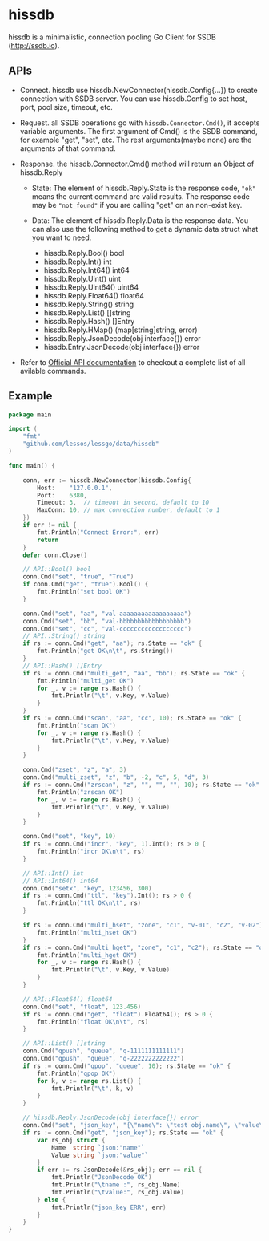 # hissdb

hissdb is a minimalistic, connection pooling Go Client for SSDB (http://ssdb.io).

## APIs
* Connect. hissdb use hissdb.NewConnector(hissdb.Config{...}) to create connection with SSDB server. You can use hissdb.Config to set host, port, pool size, timeout, etc.

* Request. all SSDB operations go with ```hissdb.Connector.Cmd()```, it accepts variable arguments. The first argument of Cmd() is the SSDB command, for example "get", "set", etc. The rest arguments(maybe none) are the arguments of that command.

* Response. the hissdb.Connector.Cmd() method will return an Object of hissdb.Reply

	* State:  The element of hissdb.Reply.State is the response code, ```"ok"``` means the current command are valid results. The response code may be ```"not_found"``` if you are calling "get" on an non-exist key.

	* Data: The element of hissdb.Reply.Data is the response data. You can also use the following method to get a dynamic data struct what you want to need.
		* hissdb.Reply.Bool() bool
		* hissdb.Reply.Int() int
		* hissdb.Reply.Int64() int64
		* hissdb.Reply.Uint() uint
		* hissdb.Reply.Uint64() uint64
		* hissdb.Reply.Float64() float64
		* hissdb.Reply.String() string
		* hissdb.Reply.List() []string
		* hissdb.Reply.Hash() []Entry
		* hissdb.Reply.HMap() (map[string]string, error)
		* hissdb.Reply.JsonDecode(obj interface{}) error
		* hissdb.Entry.JsonDecode(obj interface{}) error

* Refer to [Official API documentation](http://ssdb.io/docs/) to checkout a complete list of all avilable commands.

## Example
```go
package main

import (
	"fmt"
	"github.com/lessos/lessgo/data/hissdb"
)

func main() {

	conn, err := hissdb.NewConnector(hissdb.Config{
		Host:    "127.0.0.1",
		Port:    6380,
		Timeout: 3,  // timeout in second, default to 10
		MaxConn: 10, // max connection number, default to 1
	})
	if err != nil {
		fmt.Println("Connect Error:", err)
		return
	}
	defer conn.Close()

	// API::Bool() bool
	conn.Cmd("set", "true", "True")
	if conn.Cmd("get", "true").Bool() {
		fmt.Println("set bool OK")
	}

	conn.Cmd("set", "aa", "val-aaaaaaaaaaaaaaaaaa")
	conn.Cmd("set", "bb", "val-bbbbbbbbbbbbbbbbbb")
	conn.Cmd("set", "cc", "val-cccccccccccccccccc")
	// API::String() string
	if rs := conn.Cmd("get", "aa"); rs.State == "ok" {
		fmt.Println("get OK\n\t", rs.String())
	}
	// API::Hash() []Entry
	if rs := conn.Cmd("multi_get", "aa", "bb"); rs.State == "ok" {
		fmt.Println("multi_get OK")
		for _, v := range rs.Hash() {
			fmt.Println("\t", v.Key, v.Value)
		}
	}
	if rs := conn.Cmd("scan", "aa", "cc", 10); rs.State == "ok" {
		fmt.Println("scan OK")
		for _, v := range rs.Hash() {
			fmt.Println("\t", v.Key, v.Value)
		}
	}

	conn.Cmd("zset", "z", "a", 3)
	conn.Cmd("multi_zset", "z", "b", -2, "c", 5, "d", 3)
	if rs := conn.Cmd("zrscan", "z", "", "", "", 10); rs.State == "ok" {
		fmt.Println("zrscan OK")
		for _, v := range rs.Hash() {
			fmt.Println("\t", v.Key, v.Value)
		}
	}

	conn.Cmd("set", "key", 10)
	if rs := conn.Cmd("incr", "key", 1).Int(); rs > 0 {
		fmt.Println("incr OK\n\t", rs)
	}

	// API::Int() int
	// API::Int64() int64
	conn.Cmd("setx", "key", 123456, 300)
	if rs := conn.Cmd("ttl", "key").Int(); rs > 0 {
		fmt.Println("ttl OK\n\t", rs)
	}

	if rs := conn.Cmd("multi_hset", "zone", "c1", "v-01", "c2", "v-02"); rs.State == "ok" {
		fmt.Println("multi_hset OK")
	}
	if rs := conn.Cmd("multi_hget", "zone", "c1", "c2"); rs.State == "ok" {
		fmt.Println("multi_hget OK")
		for _, v := range rs.Hash() {
			fmt.Println("\t", v.Key, v.Value)
		}
	}

	// API::Float64() float64
	conn.Cmd("set", "float", 123.456)
	if rs := conn.Cmd("get", "float").Float64(); rs > 0 {
		fmt.Println("float OK\n\t", rs)
	}

	// API::List() []string
	conn.Cmd("qpush", "queue", "q-1111111111111")
	conn.Cmd("qpush", "queue", "q-2222222222222")
	if rs := conn.Cmd("qpop", "queue", 10); rs.State == "ok" {
		fmt.Println("qpop OK")
		for k, v := range rs.List() {
			fmt.Println("\t", k, v)
		}
	}

	// hissdb.Reply.JsonDecode(obj interface{}) error
	conn.Cmd("set", "json_key", "{\"name\": \"test obj.name\", \"value\": \"test obj.value\"}")
	if rs := conn.Cmd("get", "json_key"); rs.State == "ok" {
		var rs_obj struct {
			Name  string `json:"name"`
			Value string `json:"value"`
		}
		if err := rs.JsonDecode(&rs_obj); err == nil {
			fmt.Println("JsonDecode OK")
			fmt.Println("\tname :", rs_obj.Name)
			fmt.Println("\tvalue:", rs_obj.Value)
		} else {
			fmt.Println("json_key ERR", err)
		}
	}
}

```

